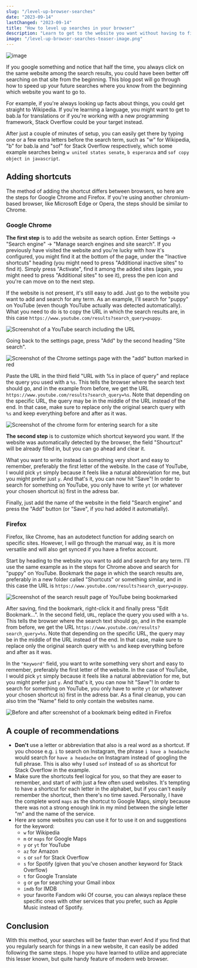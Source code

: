 ```yaml
---
slug: "/level-up-browser-searches"
date: "2023-09-14"
lastChanged: "2023-09-14"
title: "How to level up searches in your browser"
description: "Learn to get to the website you want without having to find it among all of the Google results"
image: "/level-up-browser-searches-teaser-image.png"
---
```



![image](./teaser-image.png)

If you google something and notice that half the time, you always click on the same website among the search results, you could have been better off searching on that site from the beginning. This blog post will go through how to speed up your future searches where you know from the beginning which website you want to go to.

<!-- end excerp -->

For example, if you're always looking up facts about things, you could get straight to Wikipedia. If you're learning a language, you might want to get to bab.la for translations or if you're working with a new programming framework, Stack Overflow could be your target instead.

After just a couple of minutes of setup, you can easily get there by typing one or a few extra letters before the search term, such as "w" for Wikipedia, "b" for bab.la and "sof" for Stack Overflow respectively, which some example searches being `w united states senate`, `b esperanza` and `sof copy object in javascript`.

## Adding shortcuts

The method of adding the shortcut differs between browsers, so here are the steps for Google Chrome and Firefox. If you're using another chromium-based browser, like Microsoft Edge or Opera, the steps should be similar to Chrome.

### Google Chrome

**The first step** is to add the website as search option. Enter Settings -> "Search engine" -> "Manage search engines and site search". If you previously have visited the website and you're lucky with how it's configured, you might find it at the bottom of the page, under the "Inactive shortcuts" heading (you might need to press "Additional inactive sites" to find it). Simply press "Activate", find it among the added sites (again, you might need to press "Additional sites" to see it), press the pen icon and you're can move on to the next step.

If the website is not present, it's still easy to add. Just go to the website you want to add and search for any term. As an example, I'll search for "puppy" on YouTube (even though YouTube actually was detected automatically). What you need to do is to copy the URL in which the search results are, in this case `https://www.youtube.com/results?search_query=puppy`.

![Screenshot of a YouTube search including the URL](./youtube-search.png)

Going back to the settings page, press "Add" by the second heading "Site search".

![Screenshot of the Chrome settings page with the "add" button marked in red](./chrome-add-search.png)

Paste the URL in the third field "URL with %s in place of query" and replace the query you used with a `%s`. This tells the browser where the search text should go, and in the example from before, we get the URL `https://www.youtube.com/results?search_query=%s`. Note that depending on the specific URL, the query may be in the middle of the URL instead of the end. In that case, make sure to replace only the original search query with `%s` and keep everything before and after as it was.

![Screenshot of the chrome form for entering search for a site](./chrome-enter-search-info.png)

**The second step** is to customize which shortcut keyword you want. If the website was automatically detected by the browser, the field "Shourtcut" will be already filled in, but you can go ahead and clear it.

What you want to write instead is something very short and easy to remember, preferably the first letter of the website. In the case of YouTube, I would pick `yt` simply because it feels like a natural abbreviation for me, but you might prefer just `y`. And that's it, you can now hit "Save"! In order to search for something on YouTube, you only have to write `yt` (or whatever your chosen shortcut is) first in the adress bar.

Finally, just add the name of the website in the field "Search engine" and press the "Add" button (or "Save", if you had added it automatially).

### Firefox

Firefox, like Chrome, has an autodetect function for adding search on specific sites. However, I will go through the manual way, as it is more versatile and will also get synced if you have a firefox account.

Start by heading to the website you want to add and search for any term. I'll use the same example as in the steps for Chrome above and search for "puppy" on YouTube. Bookmark the page in which the search results are, preferably in a new folder called "Shortcuts" or something similar, and in this case the URL is `https://www.youtube.com/results?search_query=puppy`.

![Screenshot of the search result page of YouTube being bookmarked](./firefox-add-bookmark.png)

After saving, find the bookmark, right-click it and finally press "Edit Bookmark...". In the second field, `URL`, replace the query you used with a `%s`. This tells the browser where the search text should go, and in the example from before, we get the URL `https://www.youtube.com/results?search_query=%s`. Note that depending on the specific URL, the query may be in the middle of the URL instead of the end. In that case, make sure to replace only the original search query with `%s` and keep everything before and after as it was.

In the `"Keyword"` field, you want to write something very short and easy to remember, preferably the first letter of the website. In the case of YouTube, I would pick `yt` simply because it feels like a natural abbreviation for me, but you might prefer just `y`. And that's it, you can now hit "Save"! In order to search for something on YouTube, you only have to write `yt` (or whatever your chosen shortcut is) first in the adress bar. As a final cleanup, you can also trim the "Name" field to only contain the websites name.

![Before and after screenshot of a bookmark being edited in Firefox](./firefox-edit-bookmark.png)

## A couple of recommendations

* **Don't** use a letter or abbreviation that also is a real word as a shortcut. If you choose e.g. `i` to search on Instagram, the phrase `i have a headache` would search for `have a headache` on Instagram instead of googling the full phrase. This is also why I used `sof` instead of `so` as shortcut for Stack Overflow in the example.
* Make sure the shortcuts feel logical for you, so that they are easer to remember, and start of with just a few often used websites. It's tempting to have a shortcut for each letter in the alphabet, but if you can't easily remember the shortcut, then there's no time saved. Personally, I have the complete word `maps` as the shortcut to Google Maps, simply because there was not a strong enough link in my mind between the single letter "m" and the name of the service.
* Here are some websites you can use it for to use it on and suggestions for the keyword:
    * `w` for Wikipedia
    * `m` or `maps` for Google Maps
    * `y` or `yt` for YouTube
    * `az` for Amazon
    * `s` or `sof` for Stack Overflow
    * `s` for Spotify (given that you've chosen another keyword for Stack Overflow)
    * `t` for Google Translate
    * `g` or `gm` for searching your Gmail inbox
    * `imdb` for IMDB
    * your favorite Fandom wiki
    Of course, you can always replace these specific ones with other services that you prefer, such as Apple Music instead of Spotify.

## Conclusion

With this method, your searches will be faster than ever! And if you find that you regularly search for things in a new website, it can easily be added following the same steps. I hope you have learned to utilize and appreciate this lesser known, but quite handy feature of modern web browser.